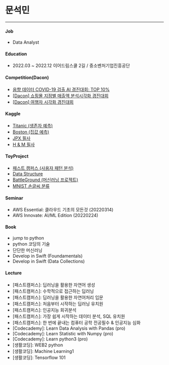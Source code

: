 # 문석민

---
#### Job
 - Data Analyst

#### Education
 - 2022.03 ~ 2022.12 이어드림스쿨 2길 / 중소벤처기업진흥공단

#### Competition(Dacon)
 - [음향 데이터 COVID-19 검출 AI 경진대회: TOP 10%](https://github.com/msmsm104/Dacon_covid19)
 - [[Dacon] 쇼핑몰 지점별 매출액 분석시각화 경진대회](https://github.com/msmsm104/-Dacon-Shopping_Mall_EDA)
 - [[Dacon] 여행자 시각화 경진대회](https://github.com/msmsm104/Dacon_Travel)
 
#### Kaggle
 - [Titanic (생존자 예측)](https://github.com/msmsm104/yeardreamschool/tree/main/project/EDA_titanic_0426)
 - [Boston (집값 예측)](https://github.com/msmsm104/yeardreamschool/tree/main/project/%EB%B3%B4%EC%8A%A4%ED%84%B4%20%EC%A7%91%EA%B0%92%20%EC%98%88%EC%B8%A1_0421)
 - [JPX 필사](https://github.com/msmsm104/yeardreamschool/blob/main/kaggle/JPX/%E1%84%91%E1%85%B5%E1%86%AF%E1%84%89%E1%85%A1_JPX_detailed_EDA(0508)_2.ipynb)
 - [H & M 필사](https://github.com/msmsm104/yeardreamschool/blob/main/kaggle/kaggle_project/H_M.ipynb)



#### ToyProject
 - [패스트 캠퍼스 (사용자 패턴 분석)](https://github.com/msmsm104/Data_Hackthon)
 - [Data Structure](https://github.com/msmsm104/yeardreamschool/tree/main/Data_Structure)
 - [BattleGround (머신러닝 프로젝트)](https://github.com/msmsm104/MachineLearning_Project)
 - [MNIST 손글씨 분류](https://github.com/msmsm104/TIL/tree/main/20220712/rnn)
 
#### Seminar
 - AWS Essential: 클라우드 기초의 모든것 (20220314)
 - AWS Innovate: AI/ML Edition (20220224)
 
#### Book
 - jump to python
 - python 코딩의 기술
 - 단단한 머신러닝
 - Develop in Swift (Foundamentals)
 - Develop in Swift (Data Collections)
 

#### Lecture
 - [패스트캠퍼스]: 딥러닝을 활용한 자연어 생성
 - [패스트캠퍼스]: 수학적으로 접근하는 딥러닝
 - [패스트캠퍼스]: 딥러닝을 활용한 자연어처리 입문
 - [패스트캠퍼스]: 처음부터 시작하는 딥러닝 유치원
 - [패스트캠퍼스]: 인공지능 회귀분석
 - [패스트캠퍼스]: 가장 쉽게 시작하는 데이터 분석, SQL 유치원 
 - [패스트캠퍼스]: 한 번에 끝내는 컴퓨터 공학 전공필수 & 인공지능 심화
 - [Codecademy]: Learn Data Analysis with Pandas (pro)
 - [Codecademy]: Learn Statistic with Numpy (pro)
 - [Codecademy]: Learn python3 (pro)
 - [생활코딩]: WEB2 python
 - [생활코딩]: Machine Learning1
 - [생활코딩]: Tensorflow 101

<!--
**msmsm104/msmsm104** is a ✨ _special_ ✨ repository because its `README.md` (this file) appears on your GitHub profile.

Here are some ideas to get you started:

- 🔭 I’m currently working on ...
- 🌱 I’m currently learning ...
- 👯 I’m looking to collaborate on ...
- 🤔 I’m looking for help with ...
- 💬 Ask me about ...
- 📫 How to reach me: ...
- 😄 Pronouns: ...
- ⚡ Fun fact: ...
-->

